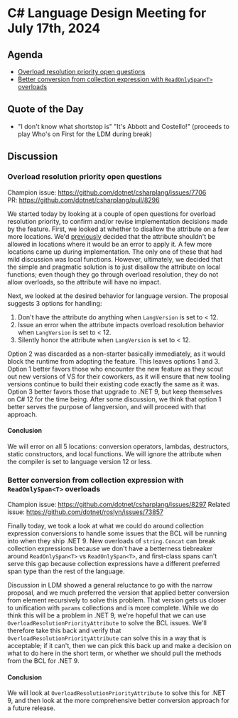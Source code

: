 # C# Language Design Meeting for July 17th, 2024

## Agenda

- [Overload resolution priority open questions](#overload-resolution-priority-open-questions)
- [Better conversion from collection expression with `ReadOnlySpan<T>` overloads](#better-conversion-from-collection-expression-with-readonlyspant-overloads)

## Quote of the Day

- "I don't know what shortstop is" "It's Abbott and Costello!" (proceeds to play Who's on First for the LDM during break)

## Discussion

### Overload resolution priority open questions

Champion issue: https://github.com/dotnet/csharplang/issues/7706  
PR: https://github.com/dotnet/csharplang/pull/8296

We started today by looking at a couple of open questions for overload resolution priority, to confirm and/or revise implementation decisions made by the feature. First, we looked at whether
to disallow the attribute on a few more locations. We'd [previously](LDM-2024-06-17.md#application-error-or-warning-on-overrides) decided that the attribute shouldn't be allowed in locations where
it would be an error to apply it. A few more locations came up during implementation. The only one of these that had mild discussion was local functions. However, ultimately, we decided that the
simple and pragmatic solution is to just disallow the attribute on local functions; even though they go through overload resolution, they do not allow overloads, so the attribute will have no impact.

Next, we looked at the desired behavior for language version. The proposal suggests 3 options for handling:

1. Don't have the attribute do anything when `LangVersion` is set to < 12.
2. Issue an error when the attribute impacts overload resolution behavior when `LangVersion` is set to < 12.
3. Silently honor the attribute when `LangVersion` is set to < 12.

Option 2 was discarded as a non-starter basically immediately, as it would block the runtime from adopting the feature. This leaves options 1 and 3. Option 1 better favors those who encounter the new
feature as they scout out new versions of VS for their coworkers, as it will ensure that new tooling versions continue to build their existing code exactly the same as it was. Option 3 better favors
those that upgrade to .NET 9, but keep themselves on C# 12 for the time being. After some discussion, we think that option 1 better serves the purpose of langversion, and will proceed with that approach.

#### Conclusion

We will error on all 5 locations: conversion operators, lambdas, destructors, static constructors, and local functions. We will ignore the attribute when the compiler is set to language version 12 or less.

### Better conversion from collection expression with `ReadOnlySpan<T>` overloads

Champion issue: https://github.com/dotnet/csharplang/issues/8297
Related issue: https://github.com/dotnet/roslyn/issues/73857

Finally today, we took a look at what we could do around collection expression conversions to handle some issues that the BCL will be running into when they ship .NET 9. New overloads of `string.Concat`
can break collection expressions because we don't have a betterness tiebreaker around `ReadOnlySpan<T>` vs `ReadOnlySpan<T>`, and first-class spans can't serve this gap because collection expressions have
a different preferred span type than the rest of the language.

Discussion in LDM showed a general reluctance to go with the narrow proposal, and we much preferred the version that applied better conversion from element recursively to solve this problem. That version
gets us closer to unification with `params` collections and is more complete. While we do think this will be a problem in .NET 9, we're hopeful that we can use `OverloadResolutionPriorityAttribute` to solve
the BCL issues. We'll therefore take this back and verify that `OverloadResolutionPriorityAttribute` can solve this in a way that is acceptable; if it can't, then we can pick this back up and make a decision
on what to do here in the short term, or whether we should pull the methods from the BCL for .NET 9.

#### Conclusion

We will look at `OverloadResolutionPriorityAttribute` to solve this for .NET 9, and then look at the more comprehensive better conversion approach for a future release.

